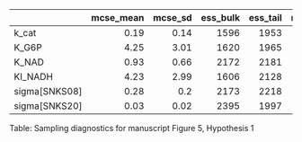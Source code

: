 |               |   mcse_mean |   mcse_sd |   ess_bulk |   ess_tail |   r_hat |
|:--------------|------------:|----------:|-----------:|-----------:|--------:|
| k_cat         |        0.19 |      0.14 |       1596 |       1953 |       1 |
| K_G6P         |        4.25 |      3.01 |       1620 |       1965 |       1 |
| K_NAD         |        0.93 |      0.66 |       2172 |       2181 |       1 |
| KI_NADH       |        4.23 |      2.99 |       1606 |       2128 |       1 |
| sigma[SNKS08] |        0.28 |      0.2  |       2173 |       2218 |       1 |
| sigma[SNKS20] |        0.03 |      0.02 |       2395 |       1997 |       1 |
Table: Sampling diagnostics for manuscript Figure 5, Hypothesis 1